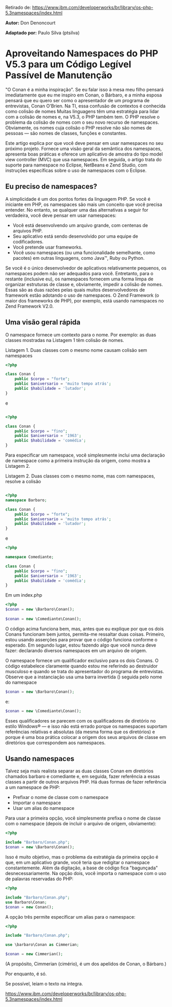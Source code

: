 Retirado de: https://www.ibm.com/developerworks/br/library/os-php-5.3namespaces/index.html 

**Autor:** Don Denoncourt

**Adaptado por:** Paulo Silva (ptsilva) 


# Aproveitando Namespaces do PHP V5.3 para um Código Legível Passível de Manutenção

"O Conan é a minha inspiração". Se eu falar isso à mesa meu filho pensará imediatamente que eu me inspiro em Conan, o Bárbaro, e a minha esposa pensará que eu quero ser como o apresentador de um programa de entrevistas, Conan O'Brien. Na TI, essa confusão de contextos é conhecida como colisão de nomes Muitas linguagens têm uma estratégia para lidar com a colisão de nomes e, na V5.3, o PHP também tem. O PHP resolve o problema da colisão de nomes com o seu novo recurso de namespaces. Obviamente, os nomes cuja colisão o PHP resolve não são nomes de pessoas — são nomes de classes, funções e constantes.

Este artigo explica por que você deve pensar em usar namespaces no seu próximo projeto. Fornece uma visão geral da semântica dos namespaces, apresenta boas práticas e oferece um aplicativo de amostra do tipo model view controller (MVC) que usa namespaces. Em seguida, o artigo trata do suporte para namespace no Eclipse, NetBeans e Zend Studio, com instruções específicas sobre o uso de namespaces com o Eclipse.

## Eu preciso de namespaces?

A simplicidade é um dos pontos fortes da linguagem PHP. Se você é iniciante em PHP, os namespaces são mais um conceito que você precisa entender. No entanto, se qualquer uma das alternativas a seguir for verdadeira, você deve pensar em usar namespaces:

- Você está desenvolvendo um arquivo grande, com centenas de arquivos PHP.
- Seu aplicativo está sendo desenvolvido por uma equipe de codificadores.
- Você pretende usar frameworks.
- Você usou namespaces (ou uma funcionalidade semelhante, como pacotes) em outras linguagens, como Java™, Ruby ou Python.

Se você é o único desenvolvedor de aplicativos relativamente pequenos, os namespaces podem não ser adequados para você. Entretanto, para o restante (inclusive eu), os namespaces fornecem uma forma limpa de organizar estruturas de classe e, obviamente, impedir a colisão de nomes. Essas são as duas razões pelas quais muitos desenvolvedores de framework estão adotando o uso de namespaces. O Zend Framework (o maior dos frameworks de PHP), por exemplo, está usando namespaces no Zend Framework V2.0.

## Uma visão geral rápida

O namespace fornece um contexto para o nome. Por exemplo: as duas classes mostradas na Listagem 1 têm colisão de nomes.

Listagem 1. Duas classes com o mesmo nome causam colisão sem namespaces

```php
<?php

class Conan {
    public $corpo = "forte";
    public $aniversario = 'muito tempo atrás';
    public $habilidade = 'lutador';
}
```
e

```php

<?php

class Conan {
    public $corpo = "fino";
    public $aniversario = '1963';
    public $habilidade = 'comédia';
}
```

Para especificar um namespace, você simplesmente inclui uma declaração de namespace como a primeira instrução da origem, como mostra a Listagem 2.

Listagem 2. Duas classes com o mesmo nome, mas com namespaces, resolve a colisão

```php

<?php
namespace Barbaro;

class Conan {
    public $corpo = "forte";
    public $aniversario = 'muito tempo atrás';
    public $habilidade = 'lutador';
}
```
e

```php
<?php

namespace Comediante;

class Conan {
    public $corpo = "fino";
    public $aniversario = '1963';
    public $habilidade = 'comédia';
}
```

Em um index.php

```php
<?php
$conan = new \Barbaro\Conan();
 
$conan = new \Comediante\Conan();
```

O código acima funciona bem, mas, antes que eu explique por que os dois Conans funcionam bem juntos, permita-me ressaltar duas coisas. Primeiro, estou usando asserções para provar que o código funciona conforme o esperado. Em segundo lugar, estou fazendo algo que você nunca deve fazer: declarando diversos namespaces em um arquivo de origem.

O namespace fornece um qualificador exclusivo para os dois Conans. O código estabelece claramente quando estou me referindo ao destruidor musculoso e quando se trata do apresentador do programa de entrevistas. Observe que a instanciação usa uma barra invertida (\) seguida pelo nome do namespace

```php
$conan = new \Barbaro\Conan();
```

e:

```php
$conan = new \Comediante\Conan();
```

Esses qualificadores se parecem com os qualificadores de diretório no estilo Windows® — e isso não está errado porque os namespaces suportam referências relativas e absolutas (da mesma forma que os diretórios) e porque é uma boa prática colocar a origem dos seus arquivos de classe em diretórios que correspondem aos namespaces.


## Usando namespaces

Talvez seja mais realista separar as duas classes Conan em diretórios chamados barbaro e comediante e, em seguida, fazer referência a essas classes a partir de outros arquivos PHP. Há duas formas de fazer referência a um namespace de PHP:
- Prefixar o nome de classe com o namespace
- Importar o namespace
- Usar um alias do namespace

Para usar a primeira opção, você simplesmente prefixa o nome de classe com o namespace (depois de incluir o arquivo de origem, obviamente):

```php
<?php

include "Barbaro/Conan.php";
$conan = new \Barbaro\Conan();

```

Isso é muito objetivo, mas o problema da estratégia da primeira opção é que, em um aplicativo grande, você teria que redigitar o namespace constantemente. Além da digitação, a base de código fica "bagunçada" desnecessariamente. Na opção dois, você importa o namespace com o uso de palavras reservadas do PHP:

```php
<?php

include "Barbaro/Conan.php";
use Barbaro\Conan;  
$conan = new Conan();
```

A opção três permite especificar um alias para o namespace:

```php
<?php

include "Barbaro/Conan.php";

use \barbaro\Conan as Cimmerian;

$conan = new Cimmerian();

```
(A propósito, Cimmerian (cimério), é um dos apelidos de Conan, o Bárbaro.)

Por enquanto, é só.

Se possível, leiam o texto na íntegra.

https://www.ibm.com/developerworks/br/library/os-php-5.3namespaces/index.html